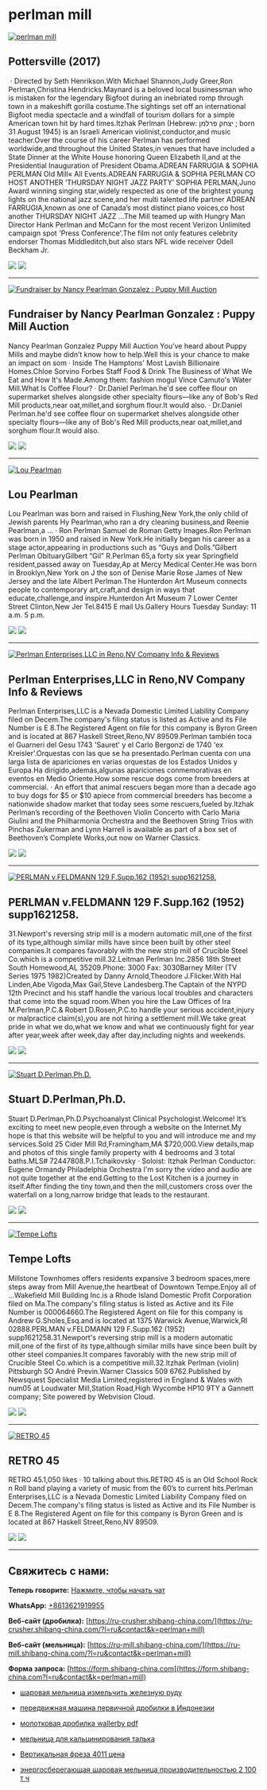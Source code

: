 # perlman mill

<a href="https://swt.shibang-china.com/?l=ru&img&k=perlman+mill" target="_blank">![perlman mill](http://static.shibang-china.com/all-800x300/1117.jpg)</a>

## Pottersville (2017)
&nbsp;&#0183;&#32;Directed by Seth Henrikson.With Michael Shannon,Judy Greer,Ron Perlman,Christina Hendricks.Maynard is a beloved local businessman who is mistaken for the legendary Bigfoot during an inebriated romp through town in a makeshift gorilla costume.The sightings set off an international Bigfoot media spectacle and a windfall of tourism dollars for a simple American town hit by hard times.Itzhak Perlman (Hebrew: יצחק פרלמן ‎; born 31 August 1945) is an Israeli American violinist,conductor,and music teacher.Over the course of his career Perlman has performed worldwide,and throughout the United States,in venues that have included a State Dinner at the White House honoring Queen Elizabeth II,and at the Presidential Inauguration of President Obama.ADREAN FARRUGIA &amp; SOPHIA PERLMAN Old Mill&#171; All Events.ADREAN FARRUGIA &amp; SOPHIA PERLMAN CO HOST ANOTHER ‘THURSDAY NIGHT JAZZ PARTY’ SOPHIA PERLMAN,Juno Award winning singing star,widely respected as one of the brightest young lights on the national jazz scene,and her multi talented life partner ADREAN FARRUGIA,known as one of Canada’s most distinct piano voices,co host another THURSDAY NIGHT JAZZ …The Mill teamed up with Hungry Man Director Hank Perlman and McCann for the most recent Verizon Unlimited campaign spot 'Press Conference'.The film not only features celebrity endorser Thomas Middleditch,but also stars NFL wide receiver Odell Beckham Jr.


<a href="https://whatsapp.shibangsoft.com/WhatsApp.php" target="_blank" title="WhatsApp">![](http://static.shibang-china.com/icon/whatsapp.png)</a> <a href="https://swt.shibang-china.com/?l=ru&icon&k=perlman+mill" target="_blank">![](http://static.shibang-china.com/icon/chat-ru.png)</a>

---

<a href="https://swt.shibang-china.com/?l=ru&img&k=perlman+mill" target="_blank">![Fundraiser by Nancy Pearlman Gonzalez : Puppy Mill Auction](http://static.shibang-china.com/all-800x300/1310.jpg)</a>

## Fundraiser by Nancy Pearlman Gonzalez : Puppy Mill Auction
Nancy Pearlman Gonzalez Puppy Mill Auction You’ve heard about Puppy Mills and maybe didn’t know how to help.Well this is your chance to make an impact on som&nbsp;&#0183;&#32;Inside The Hamptons' Most Lavish Billionaire Homes.Chloe Sorvino Forbes Staff Food &amp; Drink The Business of What We Eat and How It's Made.Among them: fashion mogul Vince Camuto's Water Mill.What Is Coffee Flour?&nbsp;&#0183;&#32;Dr.Daniel Perlman.he'd see coffee flour on supermarket shelves alongside other specialty flours—like any of Bob's Red Mill products,near oat,millet,and sorghum flour.It would also.&nbsp;&#0183;&#32;Dr.Daniel Perlman.he'd see coffee flour on supermarket shelves alongside other specialty flours—like any of Bob's Red Mill products,near oat,millet,and sorghum flour.It would also.


<a href="https://whatsapp.shibangsoft.com/WhatsApp.php" target="_blank" title="WhatsApp">![](http://static.shibang-china.com/icon/whatsapp.png)</a> <a href="https://swt.shibang-china.com/?l=ru&icon&k=perlman+mill" target="_blank">![](http://static.shibang-china.com/icon/chat-ru.png)</a>

---

<a href="https://swt.shibang-china.com/?l=ru&img&k=perlman+mill" target="_blank">![Lou Pearlman](http://static.shibang-china.com/all-800x300/1281.jpg)</a>

## Lou Pearlman
Lou Pearlman was born and raised in Flushing,New York,the only child of Jewish parents Hy Pearlman,who ran a dry cleaning business,and Reenie Pearlman,a …&nbsp;&#0183;&#32;Ron Perlman Samuel de Roman Getty Images.Ron Perlman was born in 1950 and raised in New York.He initially began his career as a stage actor,appearing in productions such as “Guys and Dolls.”Gilbert Perlman ObituaryGilbert “Gil” R.Perlman 65,a forty six year Springfield resident,passed away on Tuesday,Ap at Mercy Medical Center.He was born in Brooklyn,New York on J the son of Denise Marie Rose James of New Jersey and the late Albert Perlman.The Hunterdon Art Museum connects people to contemporary art,craft,and design in ways that educate,challenge,and inspire.Hunterdon Art Museum 7 Lower Center Street Clinton,New Jer Tel.8415 E mail Us.Gallery Hours Tuesday Sunday: 11 a.m. 5 p.m.


<a href="https://whatsapp.shibangsoft.com/WhatsApp.php" target="_blank" title="WhatsApp">![](http://static.shibang-china.com/icon/whatsapp.png)</a> <a href="https://swt.shibang-china.com/?l=ru&icon&k=perlman+mill" target="_blank">![](http://static.shibang-china.com/icon/chat-ru.png)</a>

---

<a href="https://swt.shibang-china.com/?l=ru&img&k=perlman+mill" target="_blank">![Perlman Enterprises,LLC in Reno,NV Company Info &amp; Reviews](http://static.shibang-china.com/all-800x300/594.jpg)</a>

## Perlman Enterprises,LLC in Reno,NV Company Info &amp; Reviews
Perlman Enterprises,LLC is a Nevada Domestic Limited Liability Company filed on Decem.The company's filing status is listed as Active and its File Number is E 8.The Registered Agent on file for this company is Byron Green and is located at 867 Haskell Street,Reno,NV 89509.Perlman tambi&#233;n toca el Guarneri del Gesu 1743 'Sauret' y el Carlo Bergonzi de 1740 'ex Kreisler'.Orquestas con las que se ha presentado.Perlman cuenta con una larga lista de apariciones en varias orquestas de los Estados Unidos y Europa.Ha dirigido,adem&#225;s,algunas apariciones conmemorativas en eventos en Medio Oriente.How some rescue dogs come from breeders at commercial.&nbsp;&#0183;&#32;An effort that animal rescuers began more than a decade ago to buy dogs for $5 or $10 apiece from commercial breeders has become a nationwide shadow market that today sees some rescuers,fueled by.Itzhak Perlman’s recording of the Beethoven Violin Concerto with Carlo Maria Giulini and the Philharmonia Orchestra and the Beethoven String Trios with Pinchas Zukerman and Lynn Harrell is available as part of a box set of Beethoven’s Complete Works,out now on Warner Classics.


<a href="https://whatsapp.shibangsoft.com/WhatsApp.php" target="_blank" title="WhatsApp">![](http://static.shibang-china.com/icon/whatsapp.png)</a> <a href="https://swt.shibang-china.com/?l=ru&icon&k=perlman+mill" target="_blank">![](http://static.shibang-china.com/icon/chat-ru.png)</a>

---

<a href="https://swt.shibang-china.com/?l=ru&img&k=perlman+mill" target="_blank">![PERLMAN v.FELDMANN 129 F.Supp.162 (1952) supp1621258.](http://static.shibang-china.com/all-800x300/1490.jpg)</a>

## PERLMAN v.FELDMANN 129 F.Supp.162 (1952) supp1621258.
31.Newport's reversing strip mill is a modern automatic mill,one of the first of its type,although similar mills have since been built by other steel companies.It compares favorably with the new strip mill of Crucible Steel Co.which is a competitive mill.32.Leitman Perlman Inc.2856 18th Street South Homewood,AL 35209.Phone: 3000 Fax: 3030Barney Miller (TV Series 1975 1982)Created by Danny Arnold,Theodore J.Flicker.With Hal Linden,Abe Vigoda,Max Gail,Steve Landesberg.The Captain of the NYPD 12th Precinct and his staff handle the various local troubles and characters that come into the squad room.When you hire the Law Offices of Ira M.Perlman,P.C.&amp; Robert D.Rosen,P.C.to handle your serious accident,injury or malpractice claim(s),you are not hiring a settlement mill.We take great pride in what we do,what we know and what we continuously fight for year after year,week after week,day after day,including nights and weekends.


<a href="https://whatsapp.shibangsoft.com/WhatsApp.php" target="_blank" title="WhatsApp">![](http://static.shibang-china.com/icon/whatsapp.png)</a> <a href="https://swt.shibang-china.com/?l=ru&icon&k=perlman+mill" target="_blank">![](http://static.shibang-china.com/icon/chat-ru.png)</a>

---

<a href="https://swt.shibang-china.com/?l=ru&img&k=perlman+mill" target="_blank">![Stuart D.Perlman,Ph.D.](http://static.shibang-china.com/all-800x300/494.jpg)</a>

## Stuart D.Perlman,Ph.D.
Stuart D.Perlman,Ph.D.Psychoanalyst Clinical Psychologist.Welcome! It’s exciting to meet new people,even through a website on the Internet.My hope is that this website will be helpful to you and will introduce me and my services.Sold 25 Cider Mill Rd,Framingham,MA $720,000.View details,map and photos of this single family property with 4 bedrooms and 3 total baths.MLS# 72447808.P.I.Tchaikovsky&nbsp;&#0183;&#32;Soloist: Itzhak Perlman Conductor: Eugene Ormandy Philadelphia Orchestra I'm sorry the video and audio are not quite together at the end.Getting to the Lost Kitchen is a journey in itself.After finding the tiny town,and then the mill,customers cross over the waterfall on a long,narrow bridge that leads to the restaurant.


<a href="https://whatsapp.shibangsoft.com/WhatsApp.php" target="_blank" title="WhatsApp">![](http://static.shibang-china.com/icon/whatsapp.png)</a> <a href="https://swt.shibang-china.com/?l=ru&icon&k=perlman+mill" target="_blank">![](http://static.shibang-china.com/icon/chat-ru.png)</a>

---

<a href="https://swt.shibang-china.com/?l=ru&img&k=perlman+mill" target="_blank">![Tempe Lofts](http://static.shibang-china.com/all-800x300/331.jpg)</a>

## Tempe Lofts
Millstone Townhomes offers residents expansive 3 bedroom spaces,mere steps away from Mill Avenue,the heartbeat of Downtown Tempe.Enjoy all of …Wakefield Mill Building Inc.is a Rhode Island Domestic Profit Corporation filed on Ma.The company's filing status is listed as Active and its File Number is 000064660.The Registered Agent on file for this company is Andrew G.Sholes,Esq.and is located at 1375 Warwick Avenue,Warwick,RI 02888.PERLMAN v.FELDMANN 129 F.Supp.162 (1952) supp1621258.31.Newport's reversing strip mill is a modern automatic mill,one of the first of its type,although similar mills have since been built by other steel companies.It compares favorably with the new strip mill of Crucible Steel Co.which is a competitive mill.32.Itzhak Perlman (violin) Pittsburgh SO Andr&#233; Previn.Warner Classics 509 6762.Published by Newsquest Specialist Media Limited,registered in England &amp; Wales with num05 at Loudwater Mill,Station Road,High Wycombe HP10 9TY a Gannett company; Site powered by Webvision Cloud.


<a href="https://whatsapp.shibangsoft.com/WhatsApp.php" target="_blank" title="WhatsApp">![](http://static.shibang-china.com/icon/whatsapp.png)</a> <a href="https://swt.shibang-china.com/?l=ru&icon&k=perlman+mill" target="_blank">![](http://static.shibang-china.com/icon/chat-ru.png)</a>

---

<a href="https://swt.shibang-china.com/?l=ru&img&k=perlman+mill" target="_blank">![RETRO 45](http://static.shibang-china.com/all-800x300/775.jpg)</a>

## RETRO 45
RETRO 45.1,050 likes &#183; 10 talking about this.RETRO 45 is an Old School Rock n Roll band playing a variety of music from the 60’s to current hits.Perlman Enterprises,LLC is a Nevada Domestic Limited Liability Company filed on Decem.The company's filing status is listed as Active and its File Number is E 8.The Registered Agent on file for this company is Byron Green and is located at 867 Haskell Street,Reno,NV 89509.

<a href="https://whatsapp.shibangsoft.com/WhatsApp.php" target="_blank" title="WhatsApp">![](http://static.shibang-china.com/icon/whatsapp.png)</a> <a href="https://swt.shibang-china.com/?l=ru&icon&k=perlman+mill" target="_blank">![](http://static.shibang-china.com/icon/chat-ru.png)</a>

---
## Свяжитесь с нами:

**Теперь говорите:** [Нажмите, чтобы начать чат](https://swt.shibang-china.com?l=ru&contact&k=perlman+mill)

**WhatsApp:**  [+8613621919955](https://whatsapp.shibangsoft.com/WhatsApp.php)

**Веб-сайт (дробилка):** [https://ru-crusher.shibang-china.com/](https://ru-crusher.shibang-china.com/?l=ru&contact&k=perlman+mill)

**Веб-сайт (мельница):** [https://ru-mill.shibang-china.com/](https://ru-mill.shibang-china.com/?l=ru&contact&k=perlman+mill)

**Форма запроса:** [https://form.shibang-china.com](https://form.shibang-china.com?l=ru&contact&k=perlman+mill)

* [шаровая мельница измельчить железную руду](../133/%D1%88%D0%B0%D1%80%D0%BE%D0%B2%D0%B0%D1%8F%20%D0%BC%D0%B5%D0%BB%D1%8C%D0%BD%D0%B8%D1%86%D0%B0%20%D0%B8%D0%B7%D0%BC%D0%B5%D0%BB%D1%8C%D1%87%D0%B8%D1%82%D1%8C%20%D0%B6%D0%B5%D0%BB%D0%B5%D0%B7%D0%BD%D1%83%D1%8E%20%D1%80%D1%83%D0%B4%D1%83.md)

* [передвижная машина первичной дробилки в Индонезии](../135/%D0%BF%D0%B5%D1%80%D0%B5%D0%B4%D0%B2%D0%B8%D0%B6%D0%BD%D0%B0%D1%8F%20%D0%BC%D0%B0%D1%88%D0%B8%D0%BD%D0%B0%20%D0%BF%D0%B5%D1%80%D0%B2%D0%B8%D1%87%D0%BD%D0%BE%D0%B9%20%D0%B4%D1%80%D0%BE%D0%B1%D0%B8%D0%BB%D0%BA%D0%B8%20%D0%B2%20%D0%98%D0%BD%D0%B4%D0%BE%D0%BD%D0%B5%D0%B7%D0%B8%D0%B8.md)

* [молотковая дробилка wallerby pdf](../134/%D0%BC%D0%BE%D0%BB%D0%BE%D1%82%D0%BA%D0%BE%D0%B2%D0%B0%D1%8F%20%D0%B4%D1%80%D0%BE%D0%B1%D0%B8%D0%BB%D0%BA%D0%B0%20wallerby%20pdf.md)

* [мельница для кальцинирования талька](../131/%D0%BC%D0%B5%D0%BB%D1%8C%D0%BD%D0%B8%D1%86%D0%B0%20%D0%B4%D0%BB%D1%8F%20%D0%BA%D0%B0%D0%BB%D1%8C%D1%86%D0%B8%D0%BD%D0%B8%D1%80%D0%BE%D0%B2%D0%B0%D0%BD%D0%B8%D1%8F%20%D1%82%D0%B0%D0%BB%D1%8C%D0%BA%D0%B0.md)

* [Вертикальная фреза 4011 цена](../133/%D0%92%D0%B5%D1%80%D1%82%D0%B8%D0%BA%D0%B0%D0%BB%D1%8C%D0%BD%D0%B0%D1%8F%20%D1%84%D1%80%D0%B5%D0%B7%D0%B0%204011%20%D1%86%D0%B5%D0%BD%D0%B0.md)

* [энергосберегающая шаровая мельница производительностью 2 100 т  ч](../135/%D1%8D%D0%BD%D0%B5%D1%80%D0%B3%D0%BE%D1%81%D0%B1%D0%B5%D1%80%D0%B5%D0%B3%D0%B0%D1%8E%D1%89%D0%B0%D1%8F%20%D1%88%D0%B0%D1%80%D0%BE%D0%B2%D0%B0%D1%8F%20%D0%BC%D0%B5%D0%BB%D1%8C%D0%BD%D0%B8%D1%86%D0%B0%20%D0%BF%D1%80%D0%BE%D0%B8%D0%B7%D0%B2%D0%BE%D0%B4%D0%B8%D1%82%D0%B5%D0%BB%D1%8C%D0%BD%D0%BE%D1%81%D1%82%D1%8C%D1%8E%202%20100%20%D1%82%20%20%D1%87.md)